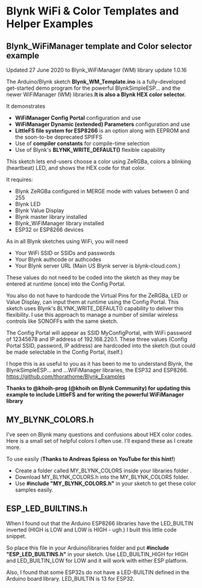 # Blynk WiFi & Color Templates and Helper Examples

## Blynk_WiFiManager template and Color selector example
Updated 27 June 2020 to Blynk_WiFiManager (WM) library update 1.0.16

The Arduino/Blynk sketch **Blynk_WM_Template.ino** is a fully-developed get-started demo program for the powerful BlynkSimpleESP... and the newer WiFiManager (WM) libraries.**It is also a Blynk HEX color selector.**

It demonstrates 
 * **WiFiManager Config Portal** configuration and use
 * **WiFiManager Dynamic (extended) Parameters** configuration and use
 * **LittleFS file system for ESP8266** is an option along with EEPROM and the soon-to-be deprecated SPIFFS
 * Use of **compiler constants** for compile-time selection
 * Use of Blynk's **BLYNK_WRITE_DEFAULT()** flexible capability
 
This sketch lets end-users choose a color using ZeRGBa, colors a blinking (heartbeat) LED, and shows the HEX code for that color.

It requires:
 * Blynk ZeRGBa configured in MERGE mode with values between 0 and 255
 * Blynk LED
 * Blynk Value Display
 * Blynk master library installed
 * Blynk_WiFiManager library installed
 * ESP32 or ESP8266 devices
 
As in all Blynk sketches using WiFi, you will need
 * Your WiFi SSID or SSIDs and passwords
 * Your Blynk authcode or authcodes
 * Your Blynk server URL (Main US Blynk server is blynk-cloud.com.)
 
These values do not need to be coded into the sketch as they may be entered at runtime (once) into the Config Portal.
 
You also do not have to hardcode the Virtual Pins for the ZeRGBa, LED or Value Display, can input them at runtime using the Config Portal.
This sketch uses Blynk's BLYNK_WRITE_DEFAULT() capability to deliver this flexibility. I use this approach to manage a number of similar wireless controls like SONOFFs with the same sketch.  
 
The Config Portal will appear as SSID MyConfigPortal, with WiFi password of 12345678 and IP address of 192.168.220.1. 
These three values (Config Portal SSID, password, IP address) are hardcoded into the sketch (but could be made selectable in the Config Portal, itself.)
 
I hope this is as useful to you as it has been to me to understand Blynk, the BlynkSimpleESP... and ...WiFiManager libraries, the ESP32 and ESP8266.  https://github.com/thorathome/Blynk_Examples
 
 **Thanks to @khoih-prog (@khoih on Blynk Community) for updating this example to include LittleFS and for writing the powerful WiFiManager library**


## MY_BLYNK_COLORS.h
I've seen on Blynk many questions and confusions about HEX color codes. Here is a small set of helpful colors I often use.  I'll expand these as I create more. 

To use easily (**Thanks to Andreas Spiess on YouTube for this hint!**)
* Create a folder called MY_BLYNK_COLORS inside your libraries folder .  
* Download MY_BLYNK_COLORS.h into the MY_BLYNK_COLORS folder.
* Use **#include "MY_BLYNK_COLORS.h"** in your sketch to get these color samples easily.  


## ESP_LED_BUILTINS.h
When I found out that the Arduino ESP8266 libraries have the LED_BUILTIN inverted (HIGH is LOW and LOW is HIGH - ugh.)
I built this little code snippet. 

So place this file in your Arduino/libraries folder and put **#include "ESP_LED_BUILTINS.h"** in your sketch.
Use LED_BUILTIN_HIGH for HIGH and LED_BUILTIN_LOW for LOW and it will work with either ESP platform.  

Also, I found that some ESP32s do not have a LED-BUILTIN defined in the Arduino board library. LED_BUILTIN is 13 for ESP32.

